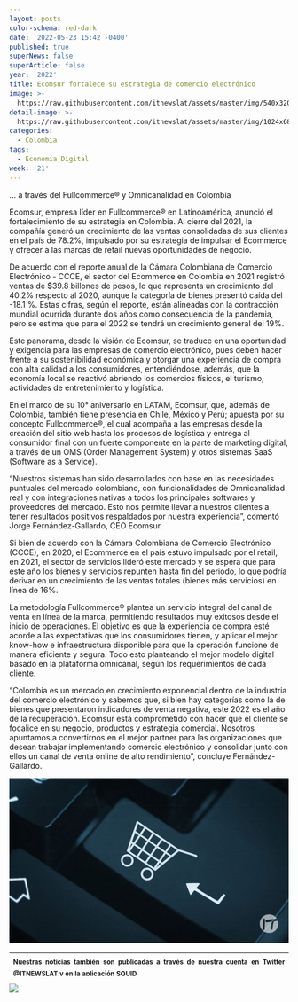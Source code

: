 ```yaml
---
layout: posts
color-schema: red-dark
date: '2022-05-23 15:42 -0400'
published: true
superNews: false
superArticle: false
year: '2022'
title: Ecomsur fortalece su estrategia de comercio electrónico
image: >-
  https://raw.githubusercontent.com/itnewslat/assets/master/img/540x320/ecommerce-p.jpg
detail-image: >-
  https://raw.githubusercontent.com/itnewslat/assets/master/img/1024x680/ecommerce-g.jpg
categories:
  - Colombia
tags:
  - Economía Digital
week: '21'
---
```

... a través del Fullcommerce® y Omnicanalidad en Colombia 
  
Ecomsur, empresa líder en Fullcommerce® en Latinoamérica, anunció el fortalecimiento de su estrategia en Colombia. Al cierre del 2021, la compañía generó un crecimiento de las ventas consolidadas de sus clientes en el país de 78.2%, impulsado por su estrategia de impulsar el Ecommerce y ofrecer a las marcas de retail nuevas oportunidades de negocio.

De acuerdo con el reporte anual de la Cámara Colombiana de Comercio Electrónico - CCCE, el sector del Ecommerce en Colombia en 2021 registró ventas de $39.8 billones de pesos, lo que representa un crecimiento del 40.2% respecto al 2020, aunque la categoría de bienes presentó caída del -18.1 %. Estas cifras, según el reporte, están alineadas con la contracción mundial ocurrida durante dos años como consecuencia de la pandemia, pero se estima que para el 2022 se tendrá un crecimiento general del 19%.

Este panorama, desde la visión de Ecomsur, se traduce en una oportunidad y exigencia para las empresas de comercio electrónico, pues deben hacer frente a su sostenibilidad económica y otorgar una experiencia de compra con alta calidad a los consumidores, entendiéndose, además, que la economía local se reactivó abriendo los comercios físicos, el turismo, actividades de entretenimiento y logística. 

En el marco de su 10° aniversario en LATAM, Ecomsur, que, además de Colombia, también tiene presencia en Chile, México y Perú; apuesta por su concepto Fullcommerce®, el cual acompaña a las empresas desde la creación del sitio web hasta los procesos de logística y entrega al consumidor final con un fuerte componente en la parte de marketing digital, a través de un OMS (Order Management System) y otros sistemas SaaS (Software as a Service).

“Nuestros sistemas han sido desarrollados con base en las necesidades puntuales del mercado colombiano, con funcionalidades de Omnicanalidad real y con integraciones nativas a todos los principales softwares y proveedores del mercado. Esto nos permite llevar a nuestros clientes a tener resultados positivos respaldados por nuestra experiencia”, comentó Jorge Fernández-Gallardo, CEO Ecomsur.

Si bien de acuerdo con la Cámara Colombiana de Comercio Electrónico (CCCE), en 2020, el Ecommerce en el país estuvo impulsado por el retail, en 2021, el sector de servicios lideró este mercado y se espera que para este año los bienes y servicios repunten hasta fin del periodo, lo que podría derivar en un crecimiento de las ventas totales (bienes más servicios) en línea de 16%. 

La metodología Fullcommerce® plantea un servicio integral del canal de venta en línea de la marca, permitiendo resultados muy exitosos desde el inicio de operaciones. El objetivo es que la experiencia de compra esté acorde a las expectativas que los consumidores tienen, y aplicar el mejor know-how e infraestructura disponible para que la operación funcione de manera eficiente y segura. Todo esto planteando el mejor modelo digital basado en la plataforma omnicanal, según los requerimientos de cada cliente. 

“Colombia es un mercado en crecimiento exponencial dentro de la industria del comercio electrónico y sabemos que, si bien hay categorías como la de bienes que presentaron indicadores de venta negativa, este 2022 es el año de la recuperación. Ecomsur está comprometido con hacer que el cliente se focalice en su negocio, productos y estrategia comercial. Nosotros apuntamos a convertirnos en el mejor partner para las organizaciones que desean trabajar implementando comercio electrónico y consolidar junto con ellos un canal de venta online de alto rendimiento”, concluye Fernández-Gallardo.

![](https://raw.githubusercontent.com/itnewslat/assets/master/img/540x320/ecommerce-p.jpg)

<table style="height: 42px;" width="569">
<tbody>
<tr>
<td style="text-align: justify;"><sub><strong>Nuestras noticias también son publicadas a través de nuestra cuenta en Twitter <a href="https://twitter.com/itnewslat?lang=es">@ITNEWSLAT</a> y en la aplicación <a href="https://squidapp.co/en/">SQUID</a></strong></sub></td>
</tr>
</tbody>
</table>

<img src="https://tracker.metricool.com/c3po.jpg?hash=56f88a41e39ab42c063cc51676587a04"/>